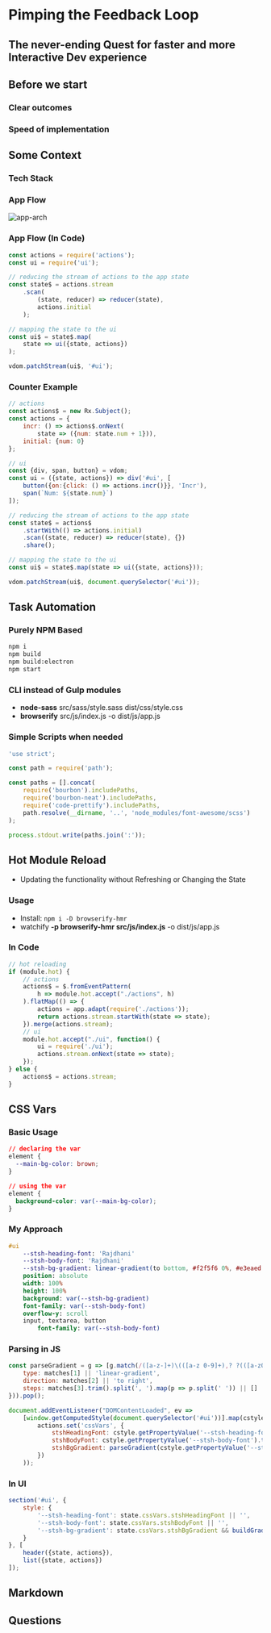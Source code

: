 # Pimping the Feedback Loop

## The never-ending Quest for faster and more Interactive Dev experience

## Before we start

### Clear outcomes

### Speed of implementation

## Some Context

### Tech Stack

### App Flow
![app-arch](./assets/img/app-architecture.png)

### App Flow (In Code)
```js
const actions = require('actions');
const ui = require('ui');

// reducing the stream of actions to the app state
const state$ = actions.stream
	.scan(
		(state, reducer) => reducer(state),
		actions.initial
	);

// mapping the state to the ui
const ui$ = state$.map(
	state => ui({state, actions})
);

vdom.patchStream(ui$, '#ui');

```

### Counter Example
```js
// actions
const actions$ = new Rx.Subject();
const actions = {
	incr: () => actions$.onNext(
		state => ({num: state.num + 1})),
	initial: {num: 0}
};

// ui
const {div, span, button} = vdom;
const ui = ({state, actions}) => div('#ui', [
	button({on:{click: () => actions.incr()}}, 'Incr'),
	span(`Num: ${state.num}`)
]);

// reducing the stream of actions to the app state
const state$ = actions$
	.startWith(() => actions.initial)
	.scan((state, reducer) => reducer(state), {})
	.share();

// mapping the state to the ui
const ui$ = state$.map(state => ui({state, actions}));

vdom.patchStream(ui$, document.querySelector('#ui'));
```

## Task Automation

### Purely NPM Based
```sh
npm i
npm build
npm build:electron
npm start
```

### CLI instead of Gulp modules
- **node-sass** src/sass/style.sass dist/css/style.css
- **browserify** src/js/index.js -o dist/js/app.js

### Simple Scripts when needed
```js
'use strict';

const path = require('path');

const paths = [].concat(
	require('bourbon').includePaths,
	require('bourbon-neat').includePaths,
	require('code-prettify').includePaths,
	path.resolve(__dirname, '..', 'node_modules/font-awesome/scss')
);

process.stdout.write(paths.join(':'));
```

## Hot Module Reload
- Updating the functionality without Refreshing or Changing the State

### Usage

- Install: `npm i -D browserify-hmr`
- watchify **-p browserify-hmr src/js/index.js** -o dist/js/app.js

### In Code
```js
// hot reloading
if (module.hot) {
	// actions
	actions$ = $.fromEventPattern(
		h => module.hot.accept("./actions", h)
	).flatMap(() => {
		actions = app.adapt(require('./actions'));
		return actions.stream.startWith(state => state);
	}).merge(actions.stream);
	// ui
	module.hot.accept("./ui", function() {
		ui = require('./ui');
		actions.stream.onNext(state => state);
	});
} else {
	actions$ = actions.stream;
}
```

## CSS Vars

### Basic Usage
```css
// declaring the var
element {
  --main-bg-color: brown;
}

// using the var
element {
  background-color: var(--main-bg-color);
}
```

### My Approach
```sass
#ui
	--stsh-heading-font: 'Rajdhani'
	--stsh-body-font: 'Rajdhani'
	--stsh-bg-gradient: linear-gradient(to bottom, #f2f5f6 0%, #e3eaed 29%, #c8d7dc 100%)
	position: absolute
	width: 100%
	height: 100%
	background: var(--stsh-bg-gradient)
	font-family: var(--stsh-body-font)
	overflow-y: scroll
	input, textarea, button
		font-family: var(--stsh-body-font)
```

### Parsing in JS
```js
const parseGradient = g => [g.match(/([a-z-]+)\(([a-z 0-9]+),? ?(([a-z0-9#% ]+,? ?)*)?\)/)].map(matches => ({
	type: matches[1] || 'linear-gradient',
	direction: matches[2] || 'to right',
	steps: matches[3].trim().split(', ').map(p => p.split(' ')) || []
})).pop();

document.addEventListener("DOMContentLoaded", ev =>
	[window.getComputedStyle(document.querySelector('#ui'))].map(cstyle =>
		actions.set('cssVars', {
			stshHeadingFont: cstyle.getPropertyValue('--stsh-heading-font').trim().replace(/"/g, ''),
			stshBodyFont: cstyle.getPropertyValue('--stsh-body-font').trim().replace(/"/g, ''),
			stshBgGradient: parseGradient(cstyle.getPropertyValue('--stsh-bg-gradient'))
		})
	));
```

### In UI
```js
section('#ui', {
	style: {
		'--stsh-heading-font': state.cssVars.stshHeadingFont || '',
		'--stsh-body-font': state.cssVars.stshBodyFont || '',
		'--stsh-bg-gradient': state.cssVars.stshBgGradient && buildGradient(state.cssVars.stshBgGradient) || ''
	}
}, [
	header({state, actions}),
	list({state, actions})
]);
```

## Markdown

## Questions
